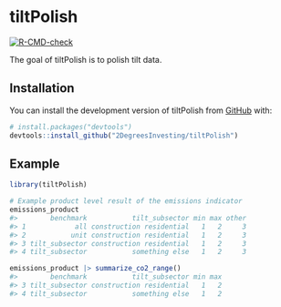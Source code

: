 
<!-- README.md is generated from README.Rmd. Please edit that file -->

# tiltPolish

<!-- badges: start -->

[![R-CMD-check](https://github.com/2DegreesInvesting/tiltPolish/actions/workflows/R-CMD-check.yaml/badge.svg)](https://github.com/2DegreesInvesting/tiltPolish/actions/workflows/R-CMD-check.yaml)
<!-- badges: end -->

The goal of tiltPolish is to polish tilt data.

## Installation

You can install the development version of tiltPolish from
[GitHub](https://github.com/) with:

``` r
# install.packages("devtools")
devtools::install_github("2DegreesInvesting/tiltPolish")
```

## Example

``` r
library(tiltPolish)

# Example product level result of the emissions indicator
emissions_product
#>        benchmark           tilt_subsector min max other
#> 1            all construction residential   1   2     3
#> 2           unit construction residential   1   2     3
#> 3 tilt_subsector construction residential   1   2     3
#> 4 tilt_subsector           something else   1   2     3

emissions_product |> summarize_co2_range()
#>        benchmark           tilt_subsector min max
#> 3 tilt_subsector construction residential   1   2
#> 4 tilt_subsector           something else   1   2
```
